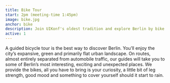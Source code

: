```yaml
---
title: Bike Tour
start: 2pm (meeting-time 1:45pm)
image: bike.jpg
anchor: bike
description: Join UIKonf's oldest tradition and explore Berlin by bike
active: 1
---
```


<p>A guided bicycle tour is the best way to discover Berlin. You’ll enjoy the city’s expansive, green and primarily flat urban landscape. On routes, almost entirely separated from automobile traffic, our guides will take you to some of Berlin’s most interesting, exciting and unexpected places. We provide the bikes, all you have to bring is your curiosity, a little bit of leg strength, good mood and something to cover yourself should it start to rain.</p>